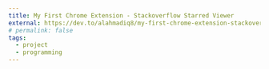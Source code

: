 ```yaml
---
title: My First Chrome Extension - Stackoverflow Starred Viewer
external: https://dev.to/alahmadiq8/my-first-chrome-extension-stackoverflow-starred-viewer-1nm6
# permalink: false
tags: 
  - project
  - programming
---
```

